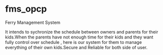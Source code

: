 # fms_opcp
Ferry Management System

It intends to sychronize the schedule between owners and parents for their kids.When the parents have not enough time for their kids and they want fully control over schedule , here is our system for them to manage everything of their own kids.Secure and Reliable for both side of user.
